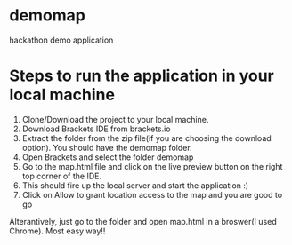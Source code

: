 # demomap
hackathon demo application

# Steps to run the application in your local machine

1. Clone/Download the project to your local machine.
2. Download Brackets IDE from brackets.io
3. Extract the folder from the zip file(if you are choosing the download option). You should have the demomap folder.
4. Open Brackets and select the folder demomap
5. Go to the map.html file and click on the live preview button on the right top corner of the IDE.
6. This should fire up the local server and start the application :)
7. Click on Allow to grant location access to the map and you are good to go 

Alterantively, just go to the folder and open map.html in a broswer(I used Chrome). Most easy way!!

